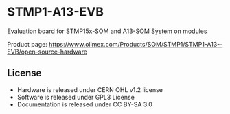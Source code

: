 # STMP1-A13-EVB
Evaluation board for STMP15x-SOM and A13-SOM System on modules

Product page: https://www.olimex.com/Products/SOM/STMP1/STMP1-A13--EVB/open-source-hardware

## License
* Hardware is released under CERN OHL v1.2 license
* Software is released under GPL3 License
* Documentation is released under CC BY-SA 3.0

